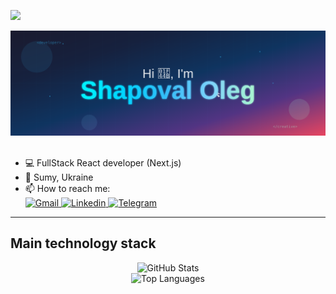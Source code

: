 ![](https://komarev.com/ghpvc/?username=RocketReact&color=blue&style=flat)

<div align="center">
  <img src="./github_banner.svg" alt="Header"/>
</div>
<br/>
<ul>
  <li> 💻 FullStack React developer (Next.js) </li> 
  <li> 📌 Sumy, Ukraine </li>
  <li> 📫 How to reach me: </li>
  <a href="mailto:olegkazhan@gmail.com">
  <img src="https://img.shields.io/badge/OLEGKAZHAN@GMAIL.COM-D14836?style=for-the-badge&logo=gmail&logoColor=white" alt="Gmail"/>
</a> 
<a href="https://www.linkedin.com/in/oleg-shapoval-ba1203125/" rel="nofollow">
  <img src="https://img.shields.io/badge/LinkedIn-0e76a8?style=for-the-badge&logo=linkedin&logoColor=white" alt="Linkedin"/>
</a>
  <a href="https://t.me/rehbandukraine" rel="nofollow">
  <img src="https://img.shields.io/badge/Telegram-0e76a8?style=for-the-badge&logo=telegram&logoColor=white" alt="Telegram"/>
</a>
</ul>
<hr> 
</hr>
 <h2> Main technology stack </h2>



<div align="center">
  <img src="https://github-readme-stats.vercel.app/api?username=RocketReact&show_icons=true&theme=tokyonight" alt="GitHub Stats"/>
</div>

<div align="center">
  <img src="https://github-readme-stats.vercel.app/api/top-langs/?username=RocketReact&layout=compact&theme=tokyonight" alt="Top Languages"/>
</div>
